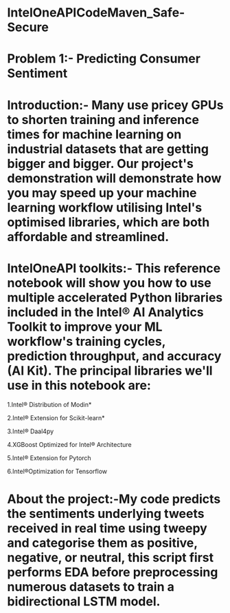# IntelOneAPICodeMaven_Safe-Secure

# Problem 1:- Predicting Consumer Sentiment

# Introduction:- Many use pricey GPUs to shorten training and inference times for machine learning on industrial datasets that are getting bigger and bigger. Our project's demonstration will demonstrate how you may speed up your machine learning workflow utilising Intel's optimised libraries, which are both affordable and streamlined.

# IntelOneAPI toolkits:- This reference notebook will show you how to use multiple accelerated Python libraries included in the Intel® AI Analytics Toolkit to improve your ML workflow's training cycles, prediction throughput, and accuracy (AI Kit). The principal libraries we'll use in this notebook are:

1.Intel® Distribution of Modin*

2.Intel® Extension for Scikit-learn*

3.Intel® Daal4py

4.XGBoost Optimized for Intel® Architecture

5.Intel® Extension for Pytorch

6.Intel®Optimization for Tensorflow

# About the project:-My code predicts the sentiments underlying tweets received in real time using tweepy and categorise them as positive, negative, or neutral, this script first performs EDA before preprocessing numerous datasets to train a bidirectional LSTM model.
